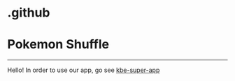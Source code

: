 # .github

# Pokemon Shuffle
***
Hello! In order to use our app, go see [kbe-super-app](https://github.com/PokemonKBE/kbe-super-app)
